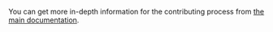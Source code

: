 You can get more in-depth information for the contributing process from [the main documentation](http://unikraft.org/docs).
